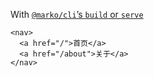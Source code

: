 With [`@marko/cli`’s `build` or `serve`](https://github.com/marko-js/cli/tree/main/packages/serve)

```marko
<nav>
  <a href="/">首页</a>
  <a href="/about">关于</a>
</nav>
```
